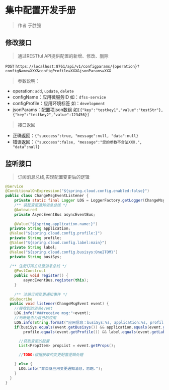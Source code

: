 # 集中配置开发手册

> 作者 于胜强

## 修改接口

> 通过RESTful API提供配置的新增、修改、删除

`POST` `https://localhost:8761/api/v1/configparams/{operation}?configName=XXX&configProfile=XXX&jsonParams=XXX`

> 参数说明：

- operation: `add`, `update`, `delete`
- configName：应用微服务ID 如：`dfss-service`
- configProfile：应用环境标签 如：`development`
- jsonParams：配置项json数组 如`[{"key":"testkey1","value":"testStr"},{"key":"testkey2","value":123456}]`

> 接口返回

- 正确返回：`{"succcess":true, "message":null, "data":null}`
- 错误返回：`{"succcess":false, "message":"您的参数不合法XXX.", "data":null}`

## 监听接口

> 订阅消息总线,实现配置变更后的逻辑

```java
@Service
@ConditionalOnExpression("${spring.cloud.config.enabled:false}")
public class ChangeMsgEventListener {
	private static final Logger LOG = LoggerFactory.getLogger(ChangeMsgEventListener.class);
	/** 装配变更通知消息总线 */
	@Autowired
	private AsyncEventBus asyncEventBus;
	
	@Value("${spring.application.name:}")
  private String application;
  @Value("${spring.cloud.config.profile:}")
  private String profile;    
  @Value("${spring.cloud.config.label:main}")
  private String label;
  @Value("${spring.cloud.config.busisys:OneITOM}")
  private String busiSys;
    
  /** 注册订阅方法至消息总线 */
	@PostConstruct
	public void register() {
		asyncEventBus.register(this);
	}
	
	/** 注册订阅变更通知事件 */
  @Subscribe
  public void listener(ChangeMsgEvent event) {
    //接收到的消息event
    LOG.info("###receive msg:"+event);
    //判断是否为自己的应用
    LOG.info(String.format("应用信息：busiSys:%s, application:%s, profile:%s, label:%s", busiSys, application, profile, label));
    if(busiSys.equals(event.getBusisys()) && application.equals(event.getApplication()) && 
        profile.equals(event.getProfile()) && label.equals(event.getLabel())) {

      //获取变更的配置
      List<PropItem> propList = event.getProps();

      //TODO:根据获取的变更配置逻辑处理

    } else {
      LOG.info("非自身应用变更通知消息，忽略.");
    }
  }
}
```
